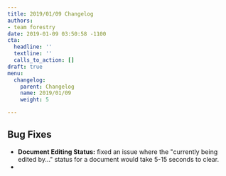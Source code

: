 ```yaml
---
title: 2019/01/09 Changelog
authors:
- team forestry
date: 2019-01-09 03:50:58 -1100
cta:
  headline: ''
  textline: ''
  calls_to_action: []
draft: true
menu:
  changelog:
    parent: Changelog
    name: 2019/01/09
    weight: 5

---
```

## Bug Fixes

* **Document Editing Status:** fixed an issue where the "currently being edited by..." status for a document would take 5-15 seconds to clear.
* 